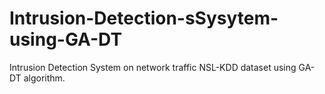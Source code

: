 # Intrusion-Detection-sSysytem-using-GA-DT
Intrusion Detection System on network traffic NSL-KDD dataset using GA-DT algorithm.
